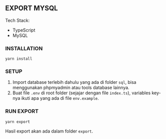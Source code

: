 ## EXPORT MYSQL

Tech Stack:

- TypeScript
- MySQL

### INSTALLATION

```
yarn install
```

### SETUP

1. Import database terlebih dahulu yang ada di folder `sql`, bisa menggunakan phpmyadmin atau tools database lainnya.
2. Buat file `.env` di root folder (sejajar dengan file `index.ts`), variables key-nya ikuti apa yang ada di file `env.example`.

### RUN EXPORT

```
yarn export
```

Hasil export akan ada dalam folder `export`.
